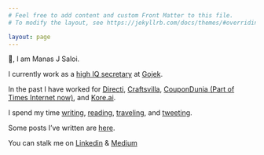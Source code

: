 ```yaml
---
# Feel free to add content and custom Front Matter to this file.
# To modify the layout, see https://jekyllrb.com/docs/themes/#overriding-theme-defaults

layout: page
---
```

👋, I am Manas J Saloi.

I currently work as a [high IQ secretary](https://twitter.com/spakhm/status/1318414506855329792?s=20) at [Gojek](https://www.go-jek.com/).

In the past I have worked for [Directi](https://www.directi.com/), [Craftsvilla](https://www.craftsvilla.com/), [CouponDunia (Part of Times Internet now)](https://www.coupondunia.in/), and [Kore.ai](https://kore.ai/).

I spend my time [writing](https://manassaloi.com/posts/), [reading](https://www.goodreads.com/user/show/9698257-manas-saloi), [traveling](https://solitarywankers.quora.com/), and [tweeting](https://twitter.com/manas_saloi).

Some posts I’ve written are [here](https://manassaloi.com/posts/).

You can stalk me on [Linkedin](https://www.linkedin.com/in/manassaloi/) & [Medium](https://medium.com/@manas_saloi)
